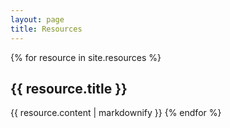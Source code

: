 ```yaml
---
layout: page
title: Resources
---
```


{% for resource in site.resources %}
## {{ resource.title }}
{{ resource.content | markdownify }}
{% endfor %}
